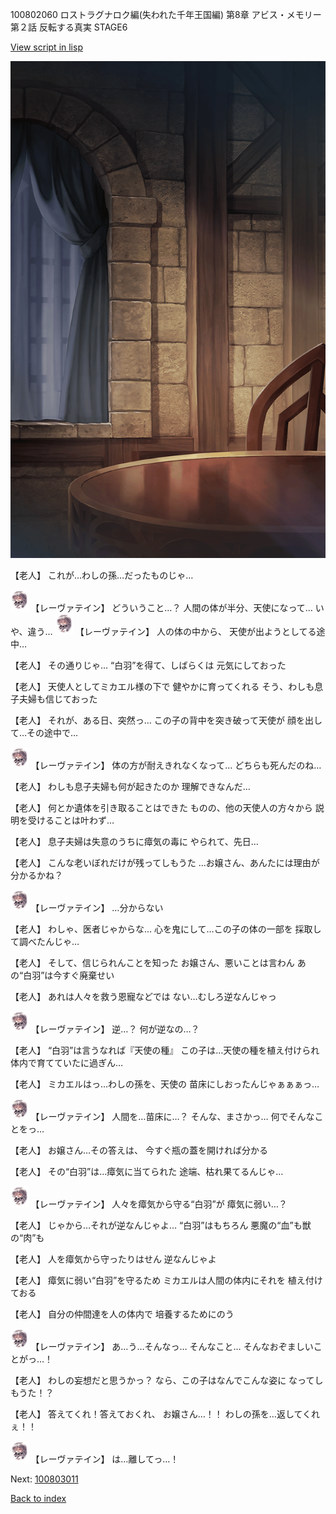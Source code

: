 100802060 ロストラグナロク編(失われた千年王国編) 第8章 アビス・メモリー 第２話 反転する真実 STAGE6

[View script in lisp](../scripts/100802060.txt)

![201_room.png](../images/backgrounds/201_room.png)

【老人】
これが…わしの孫…だったものじゃ…

<img src="../images/units/100221.png" alt="100221.png" height="34"/>
【レーヴァテイン】
どういうこと…？
人間の体が半分、天使になって…
いや、違う…

<img src="../images/units/100221.png" alt="100221.png" height="34"/>
【レーヴァテイン】
人の体の中から、
天使が出ようとしてる途中…

【老人】
その通りじゃ…
“白羽”を得て、しばらくは
元気にしておった

【老人】
天使人としてミカエル様の下で
健やかに育ってくれる
そう、わしも息子夫婦も信じておった

【老人】
それが、ある日、突然っ…
この子の背中を突き破って天使が
顔を出して…その途中で…

<img src="../images/units/100221.png" alt="100221.png" height="34"/>
【レーヴァテイン】
体の方が耐えきれなくなって…
どちらも死んだのね…

【老人】
わしも息子夫婦も何が起きたのか
理解できなんだ…

【老人】
何とか遺体を引き取ることはできた
ものの、他の天使人の方々から
説明を受けることは叶わず…

【老人】
息子夫婦は失意のうちに瘴気の毒に
やられて、先日…

【老人】
こんな老いぼれだけが残ってしもうた
…お嬢さん、あんたには理由が
分かるかね？

<img src="../images/units/100221.png" alt="100221.png" height="34"/>
【レーヴァテイン】
…分からない

【老人】
わしゃ、医者じゃからな…
心を鬼にして…この子の体の一部を
採取して調べたんじゃ…

【老人】
そして、信じられんことを知った
お嬢さん、悪いことは言わん
あの“白羽”は今すぐ廃棄せい

【老人】
あれは人々を救う恩寵などでは
ない…むしろ逆なんじゃっ

<img src="../images/units/100221.png" alt="100221.png" height="34"/>
【レーヴァテイン】
逆…？
何が逆なの…？

【老人】
“白羽”は言うなれば『天使の種』
この子は…天使の種を植え付けられ
体内で育てていたに過ぎん…

【老人】
ミカエルはっ…わしの孫を、天使の
苗床にしおったんじゃぁぁぁっ…

<img src="../images/units/100221.png" alt="100221.png" height="34"/>
【レーヴァテイン】
人間を…苗床に…？
そんな、まさかっ…
何でそんなことをっ…

【老人】
お嬢さん…その答えは、
今すぐ瓶の蓋を開ければ分かる

【老人】
その“白羽”は…瘴気に当てられた
途端、枯れ果てるんじゃ…

<img src="../images/units/100221.png" alt="100221.png" height="34"/>
【レーヴァテイン】
人々を瘴気から守る“白羽”が
瘴気に弱い…？

【老人】
じゃから…それが逆なんじゃよ…
“白羽”はもちろん
悪魔の“血”も獣の“肉”も

【老人】
人を瘴気から守ったりはせん
逆なんじゃよ

【老人】
瘴気に弱い“白羽”を守るため
ミカエルは人間の体内にそれを
植え付けておる

【老人】
自分の仲間達を人の体内で
培養するためにのう

<img src="../images/units/100221.png" alt="100221.png" height="34"/>
【レーヴァテイン】
あ…う…そんなっ…
そんなこと…
そんなおぞましいことがっ…！

【老人】
わしの妄想だと思うかっ？
なら、この子はなんでこんな姿に
なってしもうた！？

【老人】
答えてくれ！答えておくれ、
お嬢さん…！！
わしの孫を…返してくれぇ！！

<img src="../images/units/100221.png" alt="100221.png" height="34"/>
【レーヴァテイン】
は…離してっ…！

Next: [100803011](100803011.md)

[Back to index](index.md)
